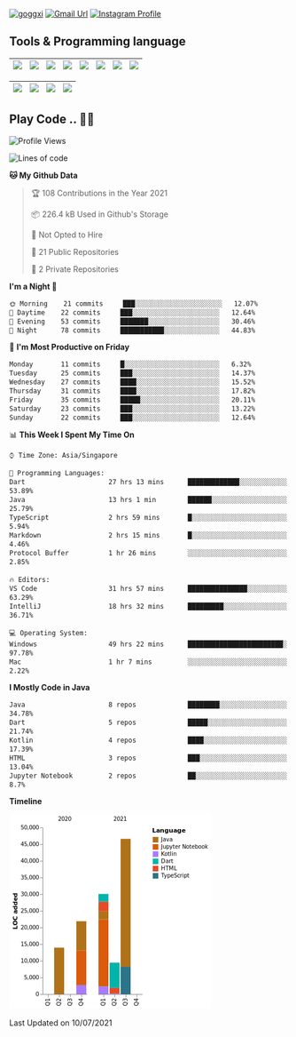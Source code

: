 [![goggxi](https://img.shields.io/badge/Portofolio-Goggxi-orange)](https://goggxi.github.io)
[![Gmail Url](https://img.shields.io/twitter/url?label=Goggxi@gmail.com&logo=gmail&style=social&url=http%3A%2F%2Fmailto%3Acontact.Goggxi@gmail.com)](mailto:Goggxi@gmail.com) [![Instagram Profile](https://img.shields.io/twitter/url?label=moh_rifkan&logo=instagram&style=social&url=https://www.instagram.com/moh_rifkan/)](https://www.instagram.com/moh_rifkan/)

## Tools & Programming language
| [<img src="https://miro.medium.com/max/2800/1*UpiyYV4onPs4emx-whdVHA.png" width="50">]() | [<img src="https://cdn.svgporn.com/logos/flutter.svg" width="50">]() | [<img src="https://cdn.svgporn.com/logos/jupyter.svg" width="50">]() | [<img src="https://cdn.svgporn.com/logos/mysql.svg" width="50">]() | <img src="https://cdn.svgporn.com/logos/postgresql.svg" width="50"/> | <img src="https://cdn.svgporn.com/logos/firebase.svg" width="50"/> | <img src="https://cdn.svgporn.com/logos/spring-icon.svg" width="50"/> | <img src="https://cncf-branding.netlify.app/img/projects/grpc/horizontal/color/grpc-horizontal-color.svg" width="50"/>
|-----|----|----|----|----|----|----|----|

|[<img src="https://cdn.svgporn.com/logos/kotlin.svg" width="50">]() | [<img src="https://cdn.svgporn.com/logos/java.svg" width="50">]() | [<img src="https://cdn.svgporn.com/logos/dart.svg" width="50">]() | [<img src="https://cdn.svgporn.com/logos/python.svg" width="50">]() |
|---|---|---|---|


## Play Code .. 💬🚀

<!--START_SECTION:waka-->
![Profile Views](http://img.shields.io/badge/Profile%20Views-39-blue)

![Lines of code](https://img.shields.io/badge/From%20Hello%20World%20I%27ve%20Written-121927%20lines%20of%20code-blue)

**🐱 My Github Data** 

> 🏆 108 Contributions in the Year 2021
 > 
> 📦 226.4 kB Used in Github's Storage 
 > 
> 🚫 Not Opted to Hire
 > 
> 📜 21 Public Repositories 
 > 
> 🔑 2 Private Repositories  
 > 
**I'm a Night 🦉** 

```text
🌞 Morning    21 commits     ███░░░░░░░░░░░░░░░░░░░░░░   12.07% 
🌆 Daytime    22 commits     ███░░░░░░░░░░░░░░░░░░░░░░   12.64% 
🌃 Evening    53 commits     ███████░░░░░░░░░░░░░░░░░░   30.46% 
🌙 Night      78 commits     ███████████░░░░░░░░░░░░░░   44.83%

```
📅 **I'm Most Productive on Friday** 

```text
Monday       11 commits     █░░░░░░░░░░░░░░░░░░░░░░░░   6.32% 
Tuesday      25 commits     ███░░░░░░░░░░░░░░░░░░░░░░   14.37% 
Wednesday    27 commits     ████░░░░░░░░░░░░░░░░░░░░░   15.52% 
Thursday     31 commits     ████░░░░░░░░░░░░░░░░░░░░░   17.82% 
Friday       35 commits     █████░░░░░░░░░░░░░░░░░░░░   20.11% 
Saturday     23 commits     ███░░░░░░░░░░░░░░░░░░░░░░   13.22% 
Sunday       22 commits     ███░░░░░░░░░░░░░░░░░░░░░░   12.64%

```


📊 **This Week I Spent My Time On** 

```text
⌚︎ Time Zone: Asia/Singapore

💬 Programming Languages: 
Dart                     27 hrs 13 mins      █████████████░░░░░░░░░░░░   53.89% 
Java                     13 hrs 1 min        ██████░░░░░░░░░░░░░░░░░░░   25.79% 
TypeScript               2 hrs 59 mins       █░░░░░░░░░░░░░░░░░░░░░░░░   5.94% 
Markdown                 2 hrs 15 mins       █░░░░░░░░░░░░░░░░░░░░░░░░   4.46% 
Protocol Buffer          1 hr 26 mins        ░░░░░░░░░░░░░░░░░░░░░░░░░   2.85%

🔥 Editors: 
VS Code                  31 hrs 57 mins      ███████████████░░░░░░░░░░   63.29% 
IntelliJ                 18 hrs 32 mins      █████████░░░░░░░░░░░░░░░░   36.71%

💻 Operating System: 
Windows                  49 hrs 22 mins      ████████████████████████░   97.78% 
Mac                      1 hr 7 mins         ░░░░░░░░░░░░░░░░░░░░░░░░░   2.22%

```

**I Mostly Code in Java** 

```text
Java                     8 repos             ████████░░░░░░░░░░░░░░░░░   34.78% 
Dart                     5 repos             █████░░░░░░░░░░░░░░░░░░░░   21.74% 
Kotlin                   4 repos             ████░░░░░░░░░░░░░░░░░░░░░   17.39% 
HTML                     3 repos             ███░░░░░░░░░░░░░░░░░░░░░░   13.04% 
Jupyter Notebook         2 repos             ██░░░░░░░░░░░░░░░░░░░░░░░   8.7%

```


**Timeline**

![Chart not found](https://raw.githubusercontent.com/Goggxi/Goggxi/main/charts/bar_graph.png) 


 Last Updated on 10/07/2021
<!--END_SECTION:waka-->
